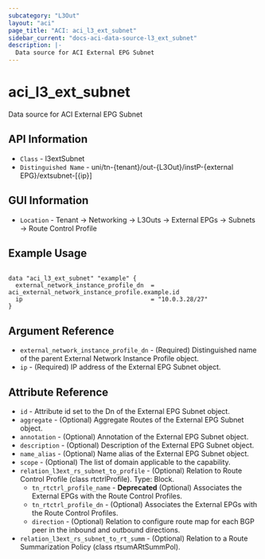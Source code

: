 ```yaml
---
subcategory: "L3Out"
layout: "aci"
page_title: "ACI: aci_l3_ext_subnet"
sidebar_current: "docs-aci-data-source-l3_ext_subnet"
description: |-
  Data source for ACI External EPG Subnet
---
```


# aci_l3_ext_subnet #

Data source for ACI External EPG Subnet

## API Information ##

* `Class` - l3extSubnet
* `Distinguished Name` - uni/tn-{tenant}/out-{L3Out}/instP-{external EPG}/extsubnet-[{ip}]

## GUI Information ##

* `Location` - Tenant -> Networking -> L3Outs -> External EPGs -> Subnets -> Route Control Profile

## Example Usage ##

```hcl

data "aci_l3_ext_subnet" "example" {
  external_network_instance_profile_dn  = aci_external_network_instance_profile.example.id
  ip                                    = "10.0.3.28/27"
}

```

## Argument Reference ##

* `external_network_instance_profile_dn` - (Required) Distinguished name of the parent External Network Instance Profile object.
* `ip` - (Required) IP address of the External EPG Subnet object.

## Attribute Reference ##

* `id` - Attribute id set to the Dn of the External EPG Subnet object.
* `aggregate` - (Optional) Aggregate Routes of the External EPG Subnet object.
* `annotation` - (Optional) Annotation of the External EPG Subnet object.
* `description` - (Optional) Description of the External EPG Subnet object.
* `name_alias` - (Optional) Name alias of the External EPG Subnet object.
* `scope` - (Optional) The list of domain applicable to the capability.
* `relation_l3ext_rs_subnet_to_profile` - (Optional) Relation to Route Control Profile (class rtctrlProfile). Type: Block.
	* `tn_rtctrl_profile_name` - **Deprecated** (Optional) Associates the External EPGs with the Route Control Profiles.
	* `tn_rtctrl_profile_dn` - (Optional) Associates the External EPGs with the Route Control Profiles.
	* `direction` - (Optional) Relation to configure route map for each BGP peer in the inbound and outbound directions.
* `relation_l3ext_rs_subnet_to_rt_summ` - (Optional) Relation to a Route Summarization Policy (class rtsumARtSummPol).